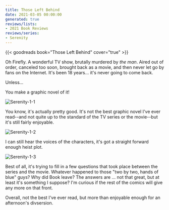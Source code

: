 ```yaml
---
title: Those Left Behind
date: 2021-03-05 00:00:00
generated: true
reviews/lists:
- 2021 Book Reviews
reviews/series:
- Serenity
---
```

{{< goodreads book="Those Left Behind" cover="true" >}}

Oh Firefly. A wonderful TV show, brutally murdered by _the man_. Aired out of order, canceled too soon, brought back as a movie, and then never let go by fans on the Internet. It's been 18 years... it's never going to come back.  

Unless...  

<!--more-->

You make a graphic novel of it!  

![Serenity-1-1](/embeds/books/attachments/serenity-1-1.jpg)  

You know, it's actually pretty good. It's not the best graphic novel I've ever read--and not quite up to the standard of the TV series or the movie--but it's still fairly enjoyable.  

![Serenity-1-2](/embeds/books/attachments/serenity-1-2.jpg)  

I can still hear the voices of the characters, it's got a straight forward enough heist plot.  

![Serenity-1-3](/embeds/books/attachments/serenity-1-3.jpg)  

Best of all, it's trying to fill in a few questions that took place between the series and the movie. Whatever happened to those "two by two, hands of blue" guys? Why did Book leave? The answers are ... not that great, but at least it's something I suppose? I'm curious if the rest of the comics will give any more on that front.  

Overall, not the best I've ever read, but more than enjoyable enough for an afternoon's divsersion.


